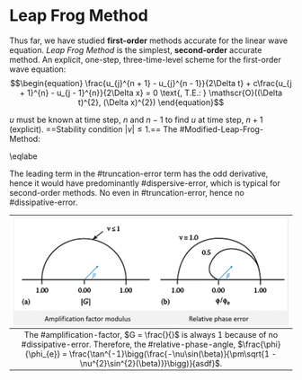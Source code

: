 # Leap Frog Method

Thus far, we have studied **first-order** methods accurate for the linear wave equation.
*Leap Frog Method* is the simplest, **second-order** accurate method.
An explicit, one-step, three-time-level scheme for the first-order wave equation:
$$\begin{equation}
\frac{u_{j}^{n + 1} - u_{j}^{n - 1}}{2\Delta t} + c\frac{u_{j + 1}^{n} - u_{j - 1}^{n}}{2\Delta x} = 0 \text{, T.E.: } \mathscr{O}((\Delta t)^{2}, (\Delta x)^{2})
\end{equation}$$

$u$ must be known at time step, $n$ and $n - 1$ to find $u$ at time step, $n + 1$ (explicit).
==Stability condition $|v| \leq 1$.==
The #Modified-Leap-Frog-Method:

\eqlabe

The leading term in the #truncation-error term has the odd derivative, hence it would have predominantly #dispersive-error, which is typical for second-order methods.
No even in #truncation-error, hence no #dissipative-error.

| ![](../../../attachments/engr-704-001-partial-differential-equations/leap_frog_amplification_factor_and_relative_phase_angle_211119_185245_EST.png) |
|:--:|
| The #amplification-factor, $G = \frac{}{}$ is always $1$ because of no #dissipative-error. Therefore, the #relative-phase-angle, $\frac{\phi}{\phi_{e}} = \frac{\tan^{-1}\bigg(\frac{-\nu\sin(\beta)}{\pm\sqrt{1 - \nu^{2}\sin^{2}(\beta)}}\bigg)}{asdf}$. |